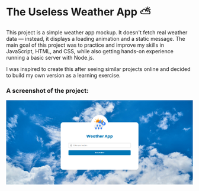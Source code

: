 # The Useless Weather App ⛅
This project is a simple weather app mockup. It doesn't fetch real weather data — instead, it displays a loading animation and a static message.
The main goal of this project was to practice and improve my skills in JavaScript, HTML, and CSS, while also getting hands-on experience running a basic server with Node.js.

I was inspired to create this after seeing similar projects online and decided to build my own version as a learning exercise.

### A screenshot of the project:
![Screenshot of the project interface](assets/screenshot.png)
